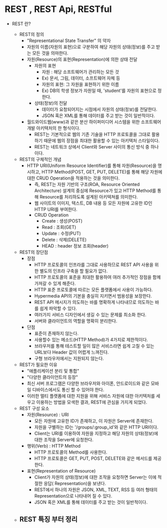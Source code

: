 # REST , REST Api, RESTful

* REST 란?

  - REST의 정의
    - "Representational State Transfer" 의 약자
    - 자원의 이름(자원의 표현)으로 구분하여 해당 자원의 상태(정보)를 주고 받는 모든 것을 의마한다.
    - 자원(Resource)의 표현(Representation)에 의한 상태 전달
      - 자원의 표현
        - 자원 : 해당 소프트웨어가 관리하는 모든 것 
        - Ex) 문서, 그림, 데이터, 소프트웨어 자체 등
        - 자원의 표현: 그 자원을 표현하기 위한 이름
        - Ex) DB의 학생 정보가 자원일 때,  'student'를 자원의 표현으로 정한다.
      - 상태(정보)의 전달
        - 데이터가 요청되어지는 시점에서 자원의 상태(정보)를 전달한다.
        -  JSON 혹은 XML를 통해 데이터를 주고 받는 것이 일반적이다.
    - 월드와이드웹(www)과 같은 분산 하이퍼미디어 시스템을 위한 소프트웨어 개발 아키텍처의 한 형식이다.
      - REST는 기본적으로 웹의 기존 기술을 HTTP 프로토콜을 그대로 활용하기 때문에 웹의 장점을 최대한 활용할 수 있는 아키텍처 스타일이다.
      - REST는 네트워크 상에서 Client와 Server 사이의 통신 방식 중 하나이다.
  - REST의 구체적인 개념
    - HTTP URI(Uniform Resource Identifier)를 통해 자원(Resource)을 명시하고, HTTP Method(POST, GET, PUT, DELETE)를 통해 해당 자원에 대한 CRUD Operation을 적용하는 것을 의미한다.
      - 즉, REST는 자원 기반의 구조(ROA, Resource Oriented Architecture) 설계의 중심에 Resource가 있고 HTTP Method를 통해 Resource를 처리하도록 설계된 아키텍쳐를 의미한다.
      - 웹 사이트의 이미지, 텍스트, DB 내용 등 모든 자원에 고유한 ID인 HTTP URI를 부여한다.
      - CRUD Operation
        - Create :  생성(POST)
        - Read : 조회(GET)
        - Update : 수정(PUT)
        - Delete : 삭제(DELETE)
        - HEAD : header 정보 조회(header)
  - REST의 장단점
    - 장점
      - HTTP 프로토콜의 인프라를 그대로 사용하므로 REST API 사용을 위한 별도의 인프라 구축을 할 필요가 없다.
      - HTTP 프로토콜의 표준을 최대한 활용하여 여러 추가적인 장점을 함께 가져갈 수 있게 해준다.
      - HTTP 표준 프로토콜에 따르는 모든 플랫폼에서 사용이 가능하다.
      - Hypermedia API의 기본을 충실히 지키면서 범용성을 보장한다.
      - REST API 메시지가 의도하는 바를 명확하게 나타내므로 의도하는 바를 쉽게 파악할 수 있다.
      - 여러가지 서비스 디자인에서 생길 수 있는 문제를 최소화 한다.
      - 서버와 클라이언트의 역할을 명확히 분리한다.
    - 단점
      - 표준이 존재하지 않는다.
      - 사용할수 있는 메소드(HTTP Method)가 4가지로 제한적이다.
      - 브라우저를 통해 테스트할 일이 많은 서비스라면 쉽게 고칠 수 있는 URL보다 Header 값이 어렵게 느껴진다.
      - 구형 브라우저에서는 지원되지 않는다.
  - REST가 필요한 이유
    - "애플리케이션 분리 및 통합"
    - "다양한 클라이언트의 등장"
    - 최신 서버 프로그램은 다양한 브라우저와 아이폰, 안드로이드와 같은 모바일 디바이스에서도 통신 할 수 있어야 한다.
    - 이러한 멀티 플랫폼에 대한 지원을 위해 서비스 자원에 대한 아키텍처를 세우고 이용하는 방법을 모색한 결과, REST에 관심을 가지게 되었다.
  - REST 구성 요소
    - 자원(Resource) : URI
      - 모든 자원에 고유한 ID가 존재하고, 이 자원은 Server에 존재한다.
      - 자원을 구별하는 ID는 '/groups/:group_id'와 같은 HTTP URI이다.
      - Client는 URI를 이용하여 자원을 지정하고 해당 자원의 상태(정보)에 대한 조작을 Server에 요청한다.
    - 행위(Verb) : HTTP Method
      - HTTP 프로토콜의 Method를 사용한다.
      - HTTP 프로토콜은 GET, PUT, POST, DELETE와 같은 메서드를 제공한다.
    - 표현(Representation of Resource)
      - Client가 자원의 상태(정보)에 대한 조작을 요청하면 Server는 이에 적절한 응답( Representation)을 보낸다.
      - REST에서 하나의 자원은 JSON, XML, TEXT, RSS 등 여러 형태의 Representation으로 나타내어 질 수 있다.
      - JSON 혹은 XML를 통해 데이터를 주고 받는 것이 일반적이다.
  - REST 특징 부터 정리
    - 

  